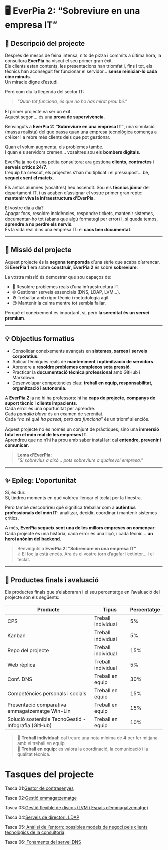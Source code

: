 # 🖥️ EverPia 2: “Sobreviure en una empresa IT”

## 🧩 Descripció del projecte

Després de mesos de feina intensa, nits de pizza i commits a última hora, la consultora **EverPia** ha viscut el seu primer gran èxit.  
Els clients estan contents, les presentacions han triomfat i, fins i tot, els tècnics han aconseguit fer funcionar el servidor… **sense reiniciar-lo cada cinc minuts**.  
Un miracle digne d’estudi.

Però com diu la llegenda del sector IT:  
> *“Quan tot funciona, és que no ho has mirat prou bé.”*

El primer projecte va ser un èxit.  
Aquest segon… és una **prova de supervivència**.

Benvinguts a **EverPia 2: “Sobreviure en una empresa IT”**, una simulació (massa realista) del que passa quan una empresa tecnològica comença a créixer i a rebre més clients dels que pot gestionar.

Quan el volum augmenta, els problemes també.  
I quan els servidors cremen… vosaltres sou els **bombers digitals**.

EverPia ja no és una petita consultora: ara gestiona **clients, contractes i serveis crítics 24/7**.  
L’equip ha crescut, els projectes s’han multiplicat i el pressupost… bé, **segueix sent el mateix**.

Els antics alumnes (vosaltres) heu ascendit. Sou els **tècnics júnior** del departament IT, i us acaben d’assignar el vostre primer gran repte: **mantenir viva la infraestructura d’EverPia**.

El vostre dia a dia?  
Apagar focs, resoldre incidències, respondre tickets, mantenir sistemes, documentar-ho tot (abans que algú formategi per error) i, si queda temps, **aprendre a no perdre els nervis**.  
És la vida real dins una empresa IT: el **caos ben documentat**.

---

## 🎯 Missió del projecte

Aquest projecte és la **segona temporada** d’una sèrie que acaba d’arrencar.  
Si **EverPia 1** era sobre **construir**, **EverPia 2** és sobre **sobreviure**.

La vostra missió és demostrar que sou capaços de:

- 🔧 Resoldre problemes reals d’una infraestructura IT.  
- 🌐 Gestionar serveis essencials (DNS, LDAP, LVM…).  
- ⚙️ Treballar amb rigor tècnic i metodologia àgil.  
- 😌 Mantenir la calma mentre tot sembla fallar.

Perquè el coneixement és important, sí, però **la serenitat és un servei premium**.

---

## 💡 Objectius formatius

- Consolidar coneixements avançats en **sistemes, xarxes i serveis corporatius**.  
- Aplicar tècniques reals de **manteniment i optimització de servidors**.  
- Aprendre a **resoldre problemes complexos sota pressió**.  
- Practicar la **documentació tècnica professional** amb GitHub i Markdown.  
- Desenvolupar competències clau: **treball en equip, responsabilitat, organització i autonomia**.

A **EverPia 2** ja no hi ha professors: hi ha **caps de projecte**, **companys de suport tècnic** i **clients impacients**.  
Cada error és una oportunitat per aprendre.  
Cada *pantalla blava* és un examen de serenitat.  
Cada *“no sé què ha passat, però ara funciona”* és un triomf silenciós.

Aquest projecte no és només un conjunt de pràctiques, sinó una **immersió total en el món real de les empreses IT**.  
Aprendreu que no n’hi ha prou amb saber instal·lar: cal **entendre, prevenir i comunicar**.

> **Lema d’EverPia:**  
> *“Si sobrevius a això... pots sobreviure a qualsevol empresa.”*

---

## ✨ Epíleg: L’oportunitat

Sí, és dur.  
Sí, tindreu moments en què voldreu llençar el teclat per la finestra.  

Però també descobrireu què significa treballar com a **autèntics professionals del món IT**: analitzar, decidir, coordinar i mantenir sistemes crítics.

A més, **EverPia segueix sent una de les millors empreses on començar**:  
Cada projecte és una història, cada error és una lliçó, i cada tècnic… **un heroi anònim del backend**.

> Benvinguts a **EverPia 2: “Sobreviure en una empresa IT”**  
> 🔥 El foc ja està encès. Ara és el vostre torn d’agafar l’extintor… i el teclat.

---

## 🧾 Productes finals i avaluació

Els productes finals que s’elaboraran i el seu percentatge en l’avaluació del projecte són els següents:

| **Producte** | **Tipus** | **Percentatge** |
|---------------|------------|-----------------|
| CPS | Treball individual | 5% |
| Kanban | Treball individual | 5% |
| Repo del projecte | Treball individual | 15% |
| Web rèplica | Treball individual | 5% |
| Conf. DNS | Treball en equip | 30% |
| Competències personals i socials | Treball en equip | 15% |
| Presentació comparativa emmagatzematge Win-Lin | Treball en equip | 15% |
| Solució sostenible TecnoGestió - Infografia (GitHub) | Treball en equip | 10% |

> 🔸 **Treball individual:** cal treure una nota mínima de **4** per fer mitjana amb el treball en equip.  
> 🔸 **Treball en equip:** es valora la coordinació, la comunicació i la qualitat tècnica.



# Tasques del projecte

Tasca 01:[Gestor de contrasenyes](Tasca01/readme.md)

Tasca 02:[Gestió emmagatzematge](Tasca02/readme.md)

Tasca 03:[Gestió flexible de discos (LVM i Espais d’emmagatzematge)
](Tasca03/readme.md)

Tasca 04:[Serveis de directori. LDAP](Tasca04/readme.md)

Tasca 05:[ Anàlisi de l’entorn: possibles models de negoci pels clients tecnològics de la consultoria
](Tasca05/readme.md)

Tasca 06:[ Fonaments del servei DNS
](Tasca06/readme.md)
